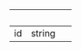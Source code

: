 <!-- Code generated for API Clients. DO NOT EDIT. -->

| &nbsp; | &nbsp; | &nbsp; |
|---|---|---|
| id | string |  |